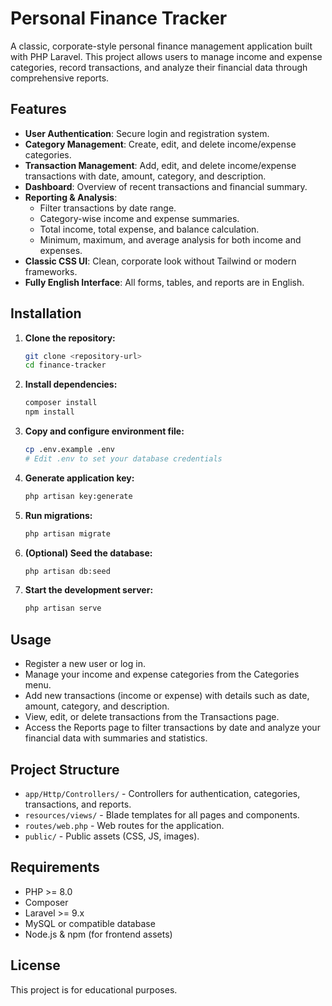 # Personal Finance Tracker

A classic, corporate-style personal finance management application built with PHP Laravel. This project allows users to manage income and expense categories, record transactions, and analyze their financial data through comprehensive reports.

## Features

- **User Authentication**: Secure login and registration system.
- **Category Management**: Create, edit, and delete income/expense categories.
- **Transaction Management**: Add, edit, and delete income/expense transactions with date, amount, category, and description.
- **Dashboard**: Overview of recent transactions and financial summary.
- **Reporting & Analysis**:
  - Filter transactions by date range.
  - Category-wise income and expense summaries.
  - Total income, total expense, and balance calculation.
  - Minimum, maximum, and average analysis for both income and expenses.
- **Classic CSS UI**: Clean, corporate look without Tailwind or modern frameworks.
- **Fully English Interface**: All forms, tables, and reports are in English.

## Installation

1. **Clone the repository:**
   ```bash
   git clone <repository-url>
   cd finance-tracker
   ```
2. **Install dependencies:**
   ```bash
   composer install
   npm install
   ```
3. **Copy and configure environment file:**
   ```bash
   cp .env.example .env
   # Edit .env to set your database credentials
   ```
4. **Generate application key:**
   ```bash
   php artisan key:generate
   ```
5. **Run migrations:**
   ```bash
   php artisan migrate
   ```
6. **(Optional) Seed the database:**
   ```bash
   php artisan db:seed
   ```
7. **Start the development server:**
   ```bash
   php artisan serve
   ```

## Usage

- Register a new user or log in.
- Manage your income and expense categories from the Categories menu.
- Add new transactions (income or expense) with details such as date, amount, category, and description.
- View, edit, or delete transactions from the Transactions page.
- Access the Reports page to filter transactions by date and analyze your financial data with summaries and statistics.

## Project Structure

- `app/Http/Controllers/` - Controllers for authentication, categories, transactions, and reports.
- `resources/views/` - Blade templates for all pages and components.
- `routes/web.php` - Web routes for the application.
- `public/` - Public assets (CSS, JS, images).

## Requirements

- PHP >= 8.0
- Composer
- Laravel >= 9.x
- MySQL or compatible database
- Node.js & npm (for frontend assets)

## License

This project is for educational purposes.
